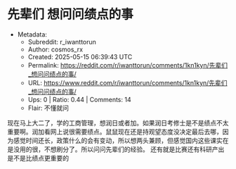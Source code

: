 # 先辈们 想问问绩点的事

- Metadata:
  - Subreddit: r_iwanttorun
  - Author: cosmos_rx
  - Created: 2025-05-15 06:39:43 UTC
  - Permalink: https://reddit.com/r/iwanttorun/comments/1kn1kyn/先辈们_想问问绩点的事/
  - URL: https://www.reddit.com/r/iwanttorun/comments/1kn1kyn/先辈们_想问问绩点的事/
  - Ups: 0 | Ratio: 0.44 | Comments: 14
  - Flair: 不懂就问


现在马上大二了，学的工商管理，想润日或者加。如果润日考修士是不是绩点不太重要啊。润加看网上说很需要绩点。鼠鼠现在还是持观望态度没决定最后去哪，因为感觉时间还长，政策什么的会有变动，所以想两头兼顾，但感觉国内这些课实在是没用的很，不想刷分了。所以问问先辈们的经验。
还有就是比赛还有科研产出是不是比绩点更重要的

